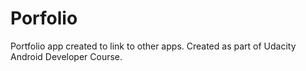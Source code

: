 # Porfolio
Portfolio app created to link to other apps. Created as part of Udacity Android Developer Course.
